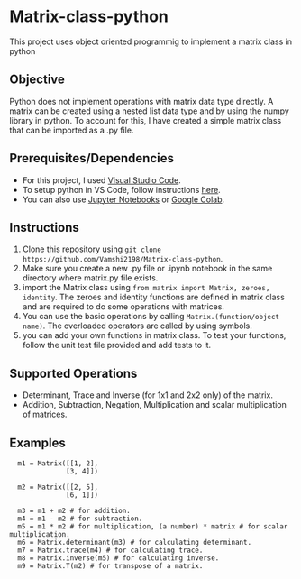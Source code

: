 # Matrix-class-python
This project uses object oriented programmig to implement a matrix class in python

## Objective
Python does not implement operations with matrix data type directly. A matrix can be created using a nested list data type and by using the numpy library in python. To account for this, I have created a simple matrix class that can be imported as a .py file.

## Prerequisites/Dependencies  
* For this project, I used [Visual Studio Code](https://code.visualstudio.com/download).
* To setup python in VS Code, follow instructions [here](https://code.visualstudio.com/docs/python/python-tutorial).
* You can also use [Jupyter Notebooks](https://jupyter.readthedocs.io/en/latest/install.html) or [Google Colab](https://colab.research.google.com/notebooks/intro.ipynb).

## Instructions
1. Clone this repository using `git clone https://github.com/Vamshi2198/Matrix-class-python`.
2. Make sure you create a new .py file or .ipynb notebook in the same directory where matrix.py file exists.
3. import the Matrix class using `from matrix import Matrix, zeroes, identity`. The zeroes and identity functions are defined in matrix class and are required to do some operations with matrices.
4. You can use the basic operations by calling `Matrix.(function/object name)`. The overloaded operators are called by using symbols.
5. you can add your own functions in matrix class. To test your functions, follow the unit test file provided and add tests to it.

## Supported Operations
   * Determinant, Trace and Inverse (for 1x1 and 2x2 only) of the matrix.
   * Addition, Subtraction, Negation, Multiplication and scalar multiplication of matrices.

## Examples
 ```
   m1 = Matrix([[1, 2],  
               [3, 4]])

   m2 = Matrix([[2, 5],
               [6, 1]])

   m3 = m1 + m2 # for addition.
   m4 = m1 - m2 # for subtraction.
   m5 = m1 * m2 # for multiplication, (a number) * matrix # for scalar multiplication.
   m6 = Matrix.determinant(m3) # for calculating determinant.
   m7 = Matrix.trace(m4) # for calculating trace.
   m8 = Matrix.inverse(m5) # for calculating inverse.
   m9 = Matrix.T(m2) # for transpose of a matrix.
 ```  


